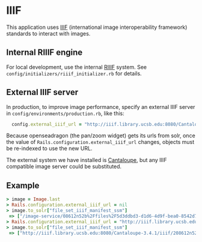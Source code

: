 # IIIF
This application uses [IIIF](http://iiif.io/) (international image interoperability framework)
standards to interact with images. 

## Internal RIIIF engine
For local development, use the internal [RIIIF](https://github.com/curationexperts/riiif) system. See 
`config/initializers/riiif_initializer.rb` for details.

## External IIIF server
In production, to improve image performance, specify an external IIIF server
in `config/environments/production.rb`, like this:

```ruby
  config.external_iiif_url = "http://iiif.library.ucsb.edu:8080/Cantaloupe-3.4.1/iiif/2"
```

Because openseadragon (the pan/zoom widget) gets its urls from solr, once the
value of `Rails.configuration.external_iiif_url` changes, objects must be
re-indexed to use the new URL. 

The external system we have installed is [Cantaloupe](https://medusa-project.github.io/cantaloupe/), but any IIIF
compatible image server could be substituted. 

## Example
```ruby
> image = Image.last
> Rails.configuration.external_iiif_url = nil
> image.to_solr["file_set_iiif_manifest_ssm"]
 => ["/image-service/08612n52b%2Ffiles%2F5d3ddbd3-d1d6-4d9f-bea0-8542d71c2d53/info.json", "/image-service/vt150j246%2Ffiles%2F68ca4f9c-8936-4780-83da-c3c32a95d6b5/info.json"]
> Rails.configuration.external_iiif_url = "http://iiif.library.ucsb.edu:8080/Cantaloupe-3.4.1/iiif/2"
> image.to_solr["file_set_iiif_manifest_ssm"]
 => ["http://iiif.library.ucsb.edu:8080/Cantaloupe-3.4.1/iiif/208612n52b%2Ffiles%2F5d3ddbd3-d1d6-4d9f-bea0-8542d71c2d53/info.json", "http://iiif.library.ucsb.edu:8080/Cantaloupe-3.4.1/iiif/2vt150j246%2Ffiles%2F68ca4f9c-8936-4780-83da-c3c32a95d6b5/info.json"]
```
